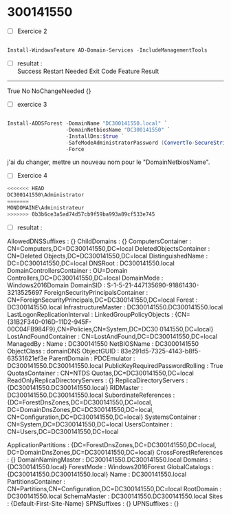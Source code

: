# 300141550



- [ ] Exercice 2

``` powershell

Install-WindowsFeature AD-Domain-Services -IncludeManagementTools

```
- [ ] resultat :  
Success Restart Needed Exit Code      Feature Result                               
------- -------------- ---------      --------------                               
True    No             NoChangeNeeded {}                                           

- [ ] exercice 3
      
``` powershell

Install-ADDSForest -DomainName "DC300141550.local" `
                   -DomainNetbiosName "DC300141550" `
                   -InstallDns:$true `
                   -SafeModeAdministratorPassword (ConvertTo-SecureString "MotDePasseDSRM123!" -AsPlainText -Force) `
                   -Force
```
j'ai du changer, mettre un nouveau nom pour le "DomainNetbiosName". 



- [ ] Exercice 4

``` powershell
<<<<<<< HEAD
DC300141550\Administrator
=======
MONDOMAINE\Administrateur
>>>>>>> 0b3b6ce3a5ad74d57cb9f59ba993a89cf533e745
```

- [ ] resultat :
      
AllowedDNSSuffixes                 : {}
ChildDomains                       : {}
ComputersContainer                 : CN=Computers,DC=DC300141550,DC=local
DeletedObjectsContainer            : CN=Deleted Objects,DC=DC300141550,DC=local
DistinguishedName                  : DC=DC300141550,DC=local
DNSRoot                            : DC300141550.local
DomainControllersContainer         : OU=Domain Controllers,DC=DC300141550,DC=local
DomainMode                         : Windows2016Domain
DomainSID                          : S-1-5-21-447135690-91861430-3213525697
ForeignSecurityPrincipalsContainer : CN=ForeignSecurityPrincipals,DC=DC300141550,DC=local
Forest                             : DC300141550.local
InfrastructureMaster               : DC300141550.DC300141550.local
LastLogonReplicationInterval       : 
LinkedGroupPolicyObjects           : {CN={31B2F340-016D-11D2-945F-00C04FB984F9},CN=Policies,CN=System,DC=DC30
                                     0141550,DC=local}
LostAndFoundContainer              : CN=LostAndFound,DC=DC300141550,DC=local
ManagedBy                          : 
Name                               : DC300141550
NetBIOSName                        : DC3000141550
ObjectClass                        : domainDNS
ObjectGUID                         : 83e291d5-7325-4143-b8f5-63531621ef3e
ParentDomain                       : 
PDCEmulator                        : DC300141550.DC300141550.local
PublicKeyRequiredPasswordRolling   : True
QuotasContainer                    : CN=NTDS Quotas,DC=DC300141550,DC=local
ReadOnlyReplicaDirectoryServers    : {}
ReplicaDirectoryServers            : {DC300141550.DC300141550.local}
RIDMaster                          : DC300141550.DC300141550.local
SubordinateReferences              : {DC=ForestDnsZones,DC=DC300141550,DC=local, 
                                     DC=DomainDnsZones,DC=DC300141550,DC=local, 
                                     CN=Configuration,DC=DC300141550,DC=local}
SystemsContainer                   : CN=System,DC=DC300141550,DC=local
UsersContainer                     : CN=Users,DC=DC300141550,DC=local

ApplicationPartitions : {DC=ForestDnsZones,DC=DC300141550,DC=local, 
                        DC=DomainDnsZones,DC=DC300141550,DC=local}
CrossForestReferences : {}
DomainNamingMaster    : DC300141550.DC300141550.local
Domains               : {DC300141550.local}
ForestMode            : Windows2016Forest
GlobalCatalogs        : {DC300141550.DC300141550.local}
Name                  : DC300141550.local
PartitionsContainer   : CN=Partitions,CN=Configuration,DC=DC300141550,DC=local
RootDomain            : DC300141550.local
SchemaMaster          : DC300141550.DC300141550.local
Sites                 : {Default-First-Site-Name}
SPNSuffixes           : {}
UPNSuffixes           : {}

      
